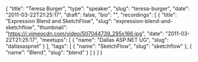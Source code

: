 {
  "title": "Teresa Burger",
  "type": "speaker",
  "slug": "teresa-burger",
  "date": "2011-03-22T21:25:17",
  "draft": false,
  "bio": "",
  "recordings": [
    {
      "title": "Expression Blend and SketchFlow",
      "slug": "expression-blend-and-sketchflow",
      "thumbnail": "https://i.vimeocdn.com/video/507044739_295x166.jpg",
      "date": "2011-03-22T21:25:17",
      "meetups": [
        {
          "name": "Dallas ASP.NET UG",
          "slug": "dallasaspnet"
        }
      ],
      "tags": [
        {
          "name": "SketchFlow",
          "slug": "sketchflow"
        },
        {
          "name": "Blend",
          "slug": "blend"
        }
      ]
    }
  ]
}
